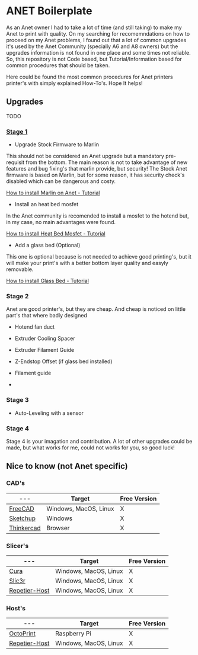 # ANET Boilerplate

As an Anet owner I had to take a lot of time (and still taking) to make my Anet to print with quality. On my searching for recomemndations on how to proceed on my Anet problems, I found out that a lot of common upgrades it's used by the Anet Community (specially A6 and A8 owners) but the upgrades information is not found in one place and some times not reliable. So, this repository is not Code based, but Tutorial/Information based for common procedures that should be taken.

Here could be found the most common procedures for Anet printers printer's with simply explained How-To's. Hope It helps!

## Upgrades
TODO
### [Stage 1](Stage1/README.md) 
* Upgrade Stock Firmware to Marlin

This should not be considered an Anet upgrade but a mandatory pre-requisit from the bottom. The main reason is not to take advantage of new features and bug fixing's that marlin provide, but security! The Stock Anet firmware is based on Marlin, but for some reason, it has security check's disabled which can be dangerous and costy.

[How to install Marlin on Anet - Tutorial](Stage1/0_InstallMarlin.md)

* Install an heat bed mosfet

In the Anet community is recomended to install a mosfet to the hotend but, in my case, no main advantages were found. 

[How to install Heat Bed Mosfet - Tutorial](Stage1/1_InstallHeatBedMosfet.md)

* Add a glass bed (Optional)

This one is optional because is not needed to achieve good printing's, but it will make your print's with a better bottom layer quality and easyly removable. 

[How to install Glass Bed - Tutorial](Stage1/2_InstallGlassBed.md)

### Stage 2

Anet are good printer's, but they are cheap. And cheap is noticed on little part's that where badly designed

* Hotend fan duct

* Extruder Cooling Spacer

* Extruder Filament Guide

* Z-Endstop Offset (if glass bed installed)

* Filament guide

*

### Stage 3

* Auto-Leveling with a sensor

### Stage 4

Stage 4 is your imagation and contribution. A lot of other upgrades could be made, but what works for me, could not works for you, so good luck!

## Nice to know (not Anet specific)

### CAD's

| --- | Target | Free Version |
| --- | --- | --- |
| [FreeCAD](https://www.freecadweb.org/) | Windows, MacOS, Linux | X |
| [Sketchup](https://www.sketchup.com/) | Windows | X |
| [Thinkercad](https://www.tinkercad.com/) | Browser | X |



### Slicer's

| --- | Target | Free Version |
| --- | --- | --- |
| [Cura](https://ultimaker.com/en/products/ultimaker-cura-software) | Windows, MacOS, Linux | X |
| [Slic3r](http://slic3r.org/) | Windows, MacOS, Linux  | X |
| [Repetier-Host](https://www.repetier.com/) | Windows, MacOS, Linux | X |

### Host's

| --- | Target | Free Version |
| --- | --- | --- |
| [OctoPrint](https://octoprint.org/) | Raspberry Pi | X |
| [Repetier-Host](https://www.repetier.com/) | Windows, MacOS, Linux | X |

